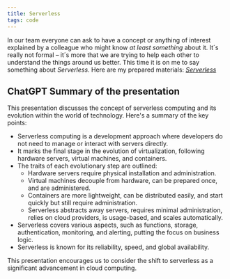 ```yaml
---
title: Serverless
tags: code
---
```

In our team everyone can ask to have a concept or anything of interest explained by a colleague who might know *at least something* about it. It´s really not formal – it´s more that we are trying to help each other to understand the things around us better. This time it is on me to say something about *Serverless*. Here are my prepared materials: <a href="/assets/serverless/presentation.htm"><cite>Serverless</cite></a>

## ChatGPT Summary of the presentation

This presentation discusses the concept of serverless computing and its evolution within the world of technology. Here's a summary of the key points:

-	Serverless computing is a development approach where developers do not need to manage or interact with servers directly.
- It marks the final stage in the evolution of virtualization, following hardware servers, virtual machines, and containers.
-	The traits of each evolutionary step are outlined:
	- Hardware servers require physical installation and administration.
	-	Virtual machines decouple from hardware, can be prepared once, and are administered.
	-	Containers are more lightweight, can be distributed easily, and start quickly but still require administration.
	-	Serverless abstracts away servers, requires minimal administration, relies on cloud providers, is usage-based, and scales automatically.
-	Serverless covers various aspects, such as functions, storage, authentication, monitoring, and alerting, putting the focus on business logic.
-	Serverless is known for its reliability, speed, and global availability.

This presentation encourages us to consider the shift to serverless as a significant advancement in cloud computing.